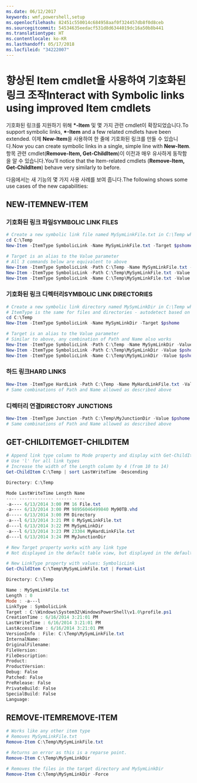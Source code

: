 ```yaml
---
ms.date: 06/12/2017
keywords: wmf,powershell,setup
ms.openlocfilehash: 82451c550014c684958aaf0f324457db8f0d8ceb
ms.sourcegitcommit: 54534635eedacf531d8d6344019dc16a50b8b441
ms.translationtype: HT
ms.contentlocale: ko-KR
ms.lasthandoff: 05/17/2018
ms.locfileid: "34222007"
---
```

# <a name="interact-with-symbolic-links-using-improved-item-cmdlets"></a><span data-ttu-id="96791-102">향상된 Item cmdlet을 사용하여 기호화된 링크 조작</span><span class="sxs-lookup"><span data-stu-id="96791-102">Interact with Symbolic links using improved Item cmdlets</span></span>

<span data-ttu-id="96791-103">기호화된 링크를 지원하기 위해 **\*-Item** 및 몇 가지 관련 cmdlet이 확장되었습니다.</span><span class="sxs-lookup"><span data-stu-id="96791-103">To support symbolic links, **\*-Item** and a few related cmdlets have been extended.</span></span> <span data-ttu-id="96791-104">이제 **New-Item**을 사용하여 한 줄에 기호화된 링크를 만들 수 있습니다.</span><span class="sxs-lookup"><span data-stu-id="96791-104">Now you can create symbolic links in a single, simple line with **New-Item**.</span></span> <span data-ttu-id="96791-105">항목 관련 cmdlet(**Remove-Item, Get-ChildItem**)이 이전과 매우 유사하게 동작함을 알 수 있습니다.</span><span class="sxs-lookup"><span data-stu-id="96791-105">You’ll notice that the Item-related cmdlets (**Remove-Item, Get-ChildItem**) behave very similarly to before.</span></span>

<span data-ttu-id="96791-106">다음에서는 새 기능의 몇 가지 사용 사례를 보여 줍니다.</span><span class="sxs-lookup"><span data-stu-id="96791-106">The following shows some use cases of the new capabilities:</span></span>

## <a name="new-item"></a><span data-ttu-id="96791-107">NEW-ITEM</span><span class="sxs-lookup"><span data-stu-id="96791-107">NEW-ITEM</span></span>

### <a name="symbolic-link-files"></a><span data-ttu-id="96791-108">기호화된 링크 파일</span><span class="sxs-lookup"><span data-stu-id="96791-108">SYMBOLIC LINK FILES</span></span>

```powershell
# Create a new symbolic link file named MySymLinkFile.txt in C:\Temp which links to $pshome\profile.ps1
cd C:\Temp
New-Item -ItemType SymbolicLink -Name MySymLinkFile.txt -Target $pshome\profile.ps1

# Target is an alias to the Value parameter
# All 3 commands below are equivalent to above
New-Item -ItemType SymbolicLink -Path C:\Temp -Name MySymLinkFile.txt -Value $pshome\profile.ps1
New-Item -ItemType SymbolicLink -Path C:\Temp\MySymLinkFile.txt -Value $pshome\profile.ps1
New-Item -ItemType SymbolicLink -Name C:\Temp\MySymLinkFile.txt -Value $pshome\profile.ps1
```

### <a name="symbolic-link-directories"></a><span data-ttu-id="96791-109">기호화된 링크 디렉터리</span><span class="sxs-lookup"><span data-stu-id="96791-109">SYMBOLIC LINK DIRECTORIES</span></span>

```powershell
# Create a new symbolic link directory named MySymLinkDir in C:\Temp which links to the $pshome folder
# ItemType is the same for files and directories - autodetect based on specified target
cd C:\Temp
New-Item -ItemType SymbolicLink -Name MySymLinkDir -Target $pshome

# Target is an alias to the Value parameter
# Similar to above, any combination of Path and Name also works
New-Item -ItemType SymbolicLink -Path C:\Temp -Name MySymLinkDir -Value $pshome
New-Item -ItemType SymbolicLink -Path C:\Temp\MySymLinkDir -Value $pshome
New-Item -ItemType SymbolicLink -Name C:\Temp\MySymLinkDir -Value $pshome
```

### <a name="hard-links"></a><span data-ttu-id="96791-110">하드 링크</span><span class="sxs-lookup"><span data-stu-id="96791-110">HARD LINKS</span></span>

```powershell
New-Item -ItemType HardLink -Path C:\Temp -Name MyHardLinkFile.txt -Value $pshome\profile.ps1
# Same combinations of Path and Name allowed as described above
```

### <a name="directory-junctions"></a><span data-ttu-id="96791-111">디렉터리 연결</span><span class="sxs-lookup"><span data-stu-id="96791-111">DIRECTORY JUNCTIONS</span></span>

```powershell
New-Item -ItemType Junction -Path C:\Temp\MyJunctionDir -Value $pshome
# Same combinations of Path and Name allowed as described above
```

## <a name="get-childitem"></a><span data-ttu-id="96791-112">GET-CHILDITEM</span><span class="sxs-lookup"><span data-stu-id="96791-112">GET-CHILDITEM</span></span>

```powershell
# Append link type column to Mode property and display with Get-ChildItem
# Use 'l' for all link types
# Increase the width of the Length column by 4 (from 10 to 14)
Get-ChildItem C:\Temp | sort LastWriteTime -Descending

Directory: C:\Temp

Mode LastWriteTime Length Name
---- ------------- ------ ----
-a---- 6/13/2014 3:00 PM 16 File.txt
-a---- 6/13/2014 3:00 PM 98956046499840 My90TB.vhd
d----- 6/13/2014 3:00 PM Directory
-a---l 6/13/2014 3:21 PM 0 MySymLinkFile.txt
d----l 6/13/2014 3:22 PM MySymLinkDir
-a---l 6/13/2014 3:23 PM 23304 MyHardLinkFile.txt
d----l 6/13/2014 3:24 PM MyJunctionDir

# New Target property works with any link type
# Not displayed in the default table view, but displayed in the default list view

# New LinkType property with values: SymbolicLink
Get-ChildItem C:\Temp\MySymLinkFile.txt | Format-List

Directory: C:\Temp

Name : MySymLinkFile.txt
Length : 0
Mode : -a---l
LinkType : SymbolicLink
Target : C:\Windows\System32\WindowsPowerShell\v1.0\profile.ps1
CreationTime : 6/16/2014 3:21:01 PM
LastWriteTime : 6/16/2014 3:21:01 PM
LastAccessTime : 6/16/2014 3:21:01 PM
VersionInfo : File: C:\Temp\MySymLinkFile.txt
InternalName:
OriginalFilename:
FileVersion:
FileDescription:
Product:
ProductVersion:
Debug: False
Patched: False
PreRelease: False
PrivateBuild: False
SpecialBuild: False
Language:
```

## <a name="remove-item"></a><span data-ttu-id="96791-113">REMOVE-ITEM</span><span class="sxs-lookup"><span data-stu-id="96791-113">REMOVE-ITEM</span></span>

```powershell
# Works like any other item type
# Removes MySymLinkFile.txt
Remove-Item C:\Temp\MySymLinkFile.txt

# Returns an error as this is a reparse point.
Remove-Item C:\Temp\MySymLinkDir

# Removes the files in the target directory and MySymLinkDir
Remove-Item C:\Temp\MySymLinkDir -Force
```
